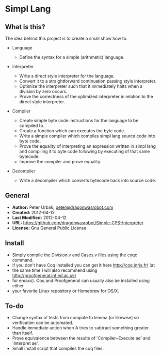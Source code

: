 Simpl Lang
======================

## What is this?
The idea behind this project is to create a small show how to:

* Language
  * Define the syntax for a simple (arithmetic) language.

* Interpreter
  * Write a direct style interpreter for the language.
  * Convert it to a straightforward continuation passing style interpreter.
  * Optimize the interpreter such that it immediately halts when a division by
     zero occurs.
  * Prove the correctness of the optimized interpreter in relation to the direct
    style interpreter.

* Compiler
  * Create simple byte code instructions for the language to be compiled to.
  * Create a function which can executes the byte code.
  * Write a simple compiler which compiles simpl lang source code into byte
     code.
  * Prove the equality of interpreting an expression written in simpl lang and
     compiling it to byte code following by executing of that same bytecode.
  * Improve the compiler and prove equality.

* Decompiler
  * Write a decompiler which converts bytecode back into source code.

## General

- **Author:** Peter Urbak, peter@dragonwasrobot.com
- **Created:** 2012-04-12
- **Last Modified:** 2012-04-12
- **URL:** https://github.com/dragonwasrobot/Simple-CPS-Interpreter
- **License:** Gnu General Public License

## Install

- Simply compile the Division.v and Cases.v files using the coqc command.
- If you don't have Coq installed you can get it here http://coq.inria.fr/ (at
- the same time I will also recommend using http://proofgeneral.inf.ed.ac.uk/
- for emacs). Coq and Proofgeneral can usually also be installed using either
- your favorite Linux repository or Homebrew for OS/X.

## To-do

* Change syntax of tests from compute to lemma (or likewise) so verification can be automated.
* Handle immediate action when A tries to subtract something greater than itself.
* Prove equivalence between the results of 'Compiler+Execute ae' and 'Interpret ae'.
* Small install script that compiles the coq files.